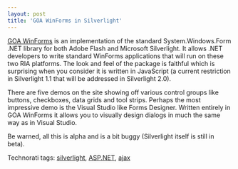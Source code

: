 ```yaml
---
layout: post  
title: 'GOA WinForms in Silverlight'
---
```

[GOA WinForms](http://community.netikatech.com/demos/) is an implementation of the standard System.Windows.Form .NET library for both Adobe Flash and Microsoft Silverlight. It allows .NET developers to write standard WinForms applications that will run on these two RIA platforms. The look and feel of the package is faithful which is surprising when you consider it is written in JavaScript (a current restriction in Silverlight 1.1 that will be addressed in Silverlight 2.0).

There are five demos on the site showing off various control groups like buttons, checkboxes, data grids and tool strips. Perhaps the most impressive demo is the Visual Studio like Forms Designer. Written entirely in GOA WinForms it allows you to visually design dialogs in much the same way as in Visual Studio.

Be warned, all this is alpha and is a bit buggy (Silverlight itself is still in beta).

Technorati tags: [silverlight](http://technorati.com/tags/silverlight), [ASP.NET](http://technorati.com/tags/ASP.NET), [ajax](http://technorati.com/tags/ajax)

